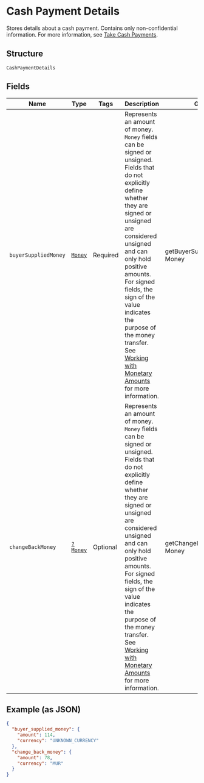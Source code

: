 
# Cash Payment Details

Stores details about a cash payment. Contains only non-confidential information. For more information, see
[Take Cash Payments](https://developer.squareup.com/docs/payments-api/take-payments/cash-payments).

## Structure

`CashPaymentDetails`

## Fields

| Name | Type | Tags | Description | Getter | Setter |
|  --- | --- | --- | --- | --- | --- |
| `buyerSuppliedMoney` | [`Money`](../../doc/models/money.md) | Required | Represents an amount of money. `Money` fields can be signed or unsigned.<br>Fields that do not explicitly define whether they are signed or unsigned are<br>considered unsigned and can only hold positive amounts. For signed fields, the<br>sign of the value indicates the purpose of the money transfer. See<br>[Working with Monetary Amounts](https://developer.squareup.com/docs/build-basics/working-with-monetary-amounts)<br>for more information. | getBuyerSuppliedMoney(): Money | setBuyerSuppliedMoney(Money buyerSuppliedMoney): void |
| `changeBackMoney` | [`?Money`](../../doc/models/money.md) | Optional | Represents an amount of money. `Money` fields can be signed or unsigned.<br>Fields that do not explicitly define whether they are signed or unsigned are<br>considered unsigned and can only hold positive amounts. For signed fields, the<br>sign of the value indicates the purpose of the money transfer. See<br>[Working with Monetary Amounts](https://developer.squareup.com/docs/build-basics/working-with-monetary-amounts)<br>for more information. | getChangeBackMoney(): ?Money | setChangeBackMoney(?Money changeBackMoney): void |

## Example (as JSON)

```json
{
  "buyer_supplied_money": {
    "amount": 114,
    "currency": "UNKNOWN_CURRENCY"
  },
  "change_back_money": {
    "amount": 78,
    "currency": "MUR"
  }
}
```

